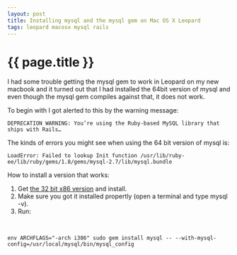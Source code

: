 ```yaml
---
layout: post
title: Installing mysql and the mysql gem on Mac OS X Leopard
tags: leopard macosx mysql rails
---
```


{{ page.title }}
====

I had some trouble getting the mysql gem to work in Leopard on my new macbook and it
turned out that I had installed the 64bit version of mysql and even though the mysql gem
compiles against that, it does not work.

To begin with I got alerted to this by the warning message:

    DEPRECATION WARNING: You’re using the Ruby-based MySQL library that ships with Rails…

The kinds of errors you might see when using the 64 bit version of mysql is:

    LoadError: Failed to lookup Init function /usr/lib/ruby-ee/lib/ruby/gems/1.8/gems/mysql-2.7/lib/mysql.bundle

How to install a version that works:

1. Get [the 32 bit x86 version](http://dev.mysql.com/downloads/mysql/5.0.html#macosx-dmg) and install.
2. Make sure you got it installed propertly (open a terminal and type mysql -v).
3. Run:

&nbsp;

    env ARCHFLAGS="-arch i386" sudo gem install mysql -- --with-mysql-config=/usr/local/mysql/bin/mysql_config
